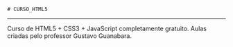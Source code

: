     # CURSO_HTML5
----
Curso de HTML5 + CSS3 + JavaScript completamente gratuito. Aulas criadas pelo professor Gustavo Guanabara. 

